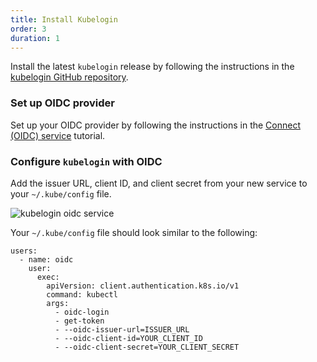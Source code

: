 ```yaml
---
title: Install Kubelogin
order: 3
duration: 1
---
```


Install the latest `kubelogin` release by following the instructions in the [kubelogin GitHub repository](https://github.com/int128/kubelogin/blob/master/README.md).

### Set up OIDC provider

Set up your OIDC provider by following the instructions in the [Connect (OIDC) service](/connect-an-oidc-service/01-overview) tutorial.

### Configure `kubelogin` with OIDC

Add the issuer URL, client ID, and client secret from your new service to your `~/.kube/config` file.

![kubelogin oidc service](/assets/images/kubelogin-oidc-authentication/kubelogin-oidc.png)

Your `~/.kube/config` file should look similar to the following:

```shell
users:
  - name: oidc
    user:
      exec:
        apiVersion: client.authentication.k8s.io/v1
        command: kubectl
        args:
          - oidc-login
          - get-token
          - --oidc-issuer-url=ISSUER_URL
          - --oidc-client-id=YOUR_CLIENT_ID
          - --oidc-client-secret=YOUR_CLIENT_SECRET
```